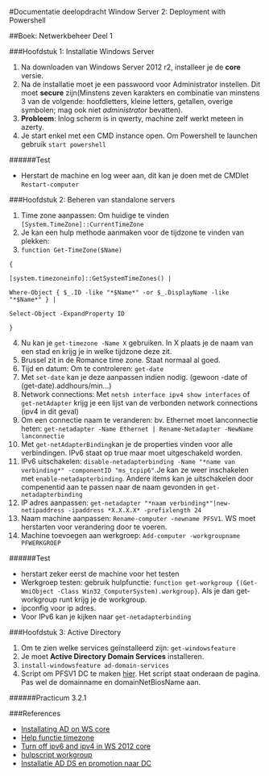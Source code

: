#Documentatie deelopdracht Window Server 2: Deployment with Powershell

<!---
kjeld: password voor machine: `Admin123`
--->

##Boek: Netwerkbeheer Deel 1

###Hoofdstuk 1: Installatie Windows Server 
1. Na downloaden van Windows Server 2012 r2, installeer je de **core** versie.
2. Na de installatie moet je een passwoord voor Administrator instellen. Dit moet **secure** zijn(Minstens zeven karakters en combinatie van minstens 3 van de volgende: hoofdletters, kleine letters, getallen, overige symbolen; mag ook niet *administrator* bevatten).
3. **Probleem**: Inlog scherm is in qwerty, machine zelf werkt meteen in azerty.
4. Je start enkel met een CMD instance open. Om Powershell te launchen gebruik `start powershell`

######Test
* Herstart de machine en log weer aan, dit kan je doen met de CMDlet `Restart-computer`

###Hoofdstuk 2: Beheren van standalone servers
1. Time zone aanpassen: Om huidige te vinden `[System.TimeZone]::CurrentTimeZone`
2. Je kan een hulp methode aanmaken voor de tijdzone te vinden van plekken:
3. `function Get-TimeZone($Name)`

`{`

 `[system.timezoneinfo]::GetSystemTimeZones() | `
 
 `Where-Object { $_.ID -like "*$Name*" -or $_.DisplayName -like "*$Name*" } | `
 
 `Select-Object -ExpandProperty ID`
 
`}`

4. Nu kan je `get-timezone -Name X` gebruiken. In X plaats je de naam van een stad en krijg je in welke tijdzone deze zit.
5. Brussel zit in de Romance time zone. Staat normaal al goed.
6. Tijd en datum: Om te controleren: `get-date`
7. Met `set-date` kan je deze aanpassen indien nodig. (gewoon -date of (get-date).addhours/min...)
8. Network connections: Met `netsh interface ipv4 show interfaces` of `get-netAdapter` krijg je een lijst van de verbonden network connections (ipv4 in dit geval)
9. Om een connectie naam te veranderen: bv. Ethernet moet lanconnectie heten: `get-netadapter -Name Ethernet | Rename-Netadapter -NewName lanconnectie`
10. Met `get-netAdapterBinding`kan je de properties vinden voor alle verbindingen. IPv6 staat op true maar moet uitgeschakeld worden.
11. IPv6 uitschakelen: `disable-netadapterbinding -Name "*name van verbinding*" -componentID "ms_tcpip6"`.Je kan ze weer inschakelen met `enable-netadapterbinding`. Andere items kan je uitschakelen door compenentid aan te passen naar de naam gevonden in `get-netadapterbinding`
12. IP adres aanpassen: `get-netadapter "*naam verbinding*"|new-netipaddress -ipaddress *X.X.X.X* -prefixlength 24`
13. Naam machine aanpassen: `Rename-computer -newname PFSV1`. WS moet herstarten voor verandering door te voeren.
14. Machine toevoegen aan werkgroep: `Add-computer -workgroupname PFWERKGROEP`

######Test
* herstart zeker eerst de machine voor het testen
* Werkgroep testen: gebruik hulpfunctie: `function get-workgroup {(Get-WmiObject -Class Win32_ComputerSystem).workgroup}`. Als je dan get-workgroup runt krijg je de workgroup.
* ipconfig voor ip adres.
* Voor IPv6 kan je kijken naar `get-netadapterbinding`

###Hoofdstuk 3: Active Directory
1. Om te zien welke services geïnstalleerd zijn: `get-windowsfeature`
2. Je moet **Active Directory Domain Services** installeren.
3. `install-windowsfeature ad-domain-services`
4. Script om PFSV1 DC te maken [hier](http://www.mustbegeek.com/install-domain-controller-in-server-2012-using-windows-powershell/). Het script staat onderaan de pagina. Pas wel de domainname en domainNetBiosName aan.
 
######Practicum 3.2.1


###References
* [Installating AD on WS core](http://blog.coretech.dk/kaj/installing-active-directory-domain-services-on-windows-server-2012-r2-core/)
* [Help functie timezone](http://powershell.com/cs/blogs/tips/archive/2013/08/13/changing-current-time-zone.aspx)
* [Turn off ipv6 and ipv4 in WS 2012 core](https://social.technet.microsoft.com/Forums/en-US/a1bd0436-7f99-43c6-ac55-26e14ba8fb9e/how-disable-ipv6-and-ipv4-in-server-2012-core-by-using-powershell?forum=winserverpowershell)
* [hulpscript workgroup](http://powershell.com/cs/media/p/3939.aspx)
* [Installatie AD DS en promotion naar DC](https://www.brandonlawson.com/active-directory/installing-a-2012-domain-controller-with-powershell/)




